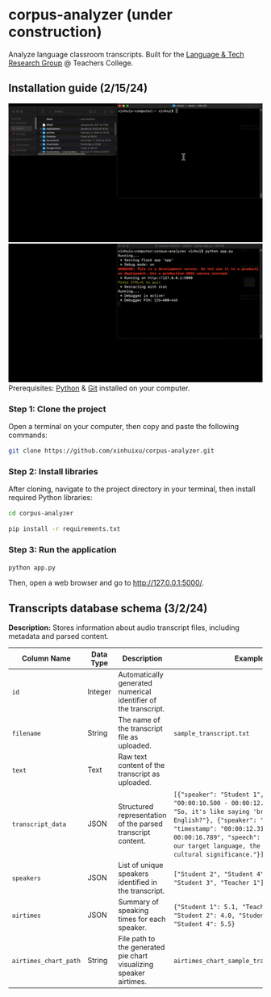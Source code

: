 # corpus-analyzer (under construction)
Analyze language classroom transcripts. Built for the [Language & Tech Research Group](https://sites.google.com/tc.columbia.edu/al-tesol-language-technology/projects/altec-learner-corpus?authuser=0) @ Teachers College.

## Installation guide (2/15/24)
![Installing-GIF](/static/corpus-analyzer-install-1-021524.gif)
![Running-GIF](/static/corpus-analyzer-install-2-021524.gif)
Prerequisites: [Python](https://www.python.org/) & [Git](https://github.com/git-guides/install-git) installed on your computer.

### Step 1: Clone the project
Open a terminal on your computer, then copy and paste the following commands:
   ```bash
   git clone https://github.com/xinhuixu/corpus-analyzer.git
   ```
### Step 2: Install libraries
After cloning, navigate to the project directory in your terminal, then install required Python libraries:
```bash
cd corpus-analyzer
```
   ```bash
   pip install -r requirements.txt
   ```
### Step 3: Run the application
   ```bash
   python app.py
   ```
 Then, open a web browser and go to http://127.0.0.1:5000/. 


## Transcripts database schema (3/2/24)

**Description:** Stores information about audio transcript files, including metadata and parsed content.

| Column Name           | Data Type | Description                                                                 | Example                                                                                                                                                                      | Constraints                |
|-----------------------|-----------|-----------------------------------------------------------------------------|------------------------------------------------------------------------------------------------------------------------------------------------------------------------------|----------------------------|
| `id`                  | Integer   | Automatically generated numerical identifier of the transcript.            |                                                                                                                                                                              | Primary Key, Auto-increment|
| `filename`            | String    | The name of the transcript file as uploaded.                                | `sample_transcript.txt`                                                                                                                                                      | NOT NULL, UNIQUE, 255 chars|
| `text`                | Text      | Raw text content of the transcript as uploaded.                             |                                                                                                                                                                              | NOT NULL                   |
| `transcript_data`     | JSON      | Structured representation of the parsed transcript content.                 | `[{"speaker": "Student 1", "timestamp": "00:00:10.500 - 00:00:12.300", "speech": "So, it's like saying 'brother' in English?"}, {"speaker": "Teacher 1", "timestamp": "00:00:12.310 - 00:00:16.789", "speech": "Exactly, but in our target language, the word carries more cultural significance."}]` | Nullable                   |
| `speakers`            | JSON      | List of unique speakers identified in the transcript.                       | `["Student 2", "Student 4", "Student 1", "Student 3", "Teacher 1"]`                                                                                                           | Nullable                   |
| `airtimes`            | JSON      | Summary of speaking times for each speaker.                                 | `{"Student 1": 5.1, "Teacher 1": 49.5, "Student 2": 4.0, "Student 3": 4.8, "Student 4": 5.5}`                                                                                 | Nullable                   |
| `airtimes_chart_path` | String    | File path to the generated pie chart visualizing speaker airtimes.          | `airtimes_chart_sample_transcript_2.txt.png`                                                                                                                                  | Nullable, 255 chars        |

